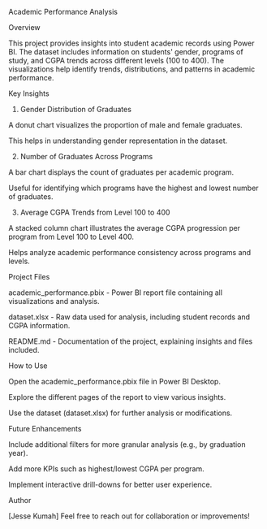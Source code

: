Academic Performance Analysis

Overview

This project provides insights into student academic records using Power BI. The dataset includes information on students' gender, programs of study, and CGPA trends across different levels (100 to 400). The visualizations help identify trends, distributions, and patterns in academic performance.

Key Insights

1. Gender Distribution of Graduates

A donut chart visualizes the proportion of male and female graduates.

This helps in understanding gender representation in the dataset.

2. Number of Graduates Across Programs

A bar chart displays the count of graduates per academic program.

Useful for identifying which programs have the highest and lowest number of graduates.

3. Average CGPA Trends from Level 100 to 400

A stacked column chart illustrates the average CGPA progression per program from Level 100 to Level 400.

Helps analyze academic performance consistency across programs and levels.

Project Files

academic_performance.pbix - Power BI report file containing all visualizations and analysis.

dataset.xlsx - Raw data used for analysis, including student records and CGPA information.

README.md - Documentation of the project, explaining insights and files included.

How to Use

Open the academic_performance.pbix file in Power BI Desktop.

Explore the different pages of the report to view various insights.

Use the dataset (dataset.xlsx) for further analysis or modifications.

Future Enhancements

Include additional filters for more granular analysis (e.g., by graduation year).

Add more KPIs such as highest/lowest CGPA per program.

Implement interactive drill-downs for better user experience.

Author

[Jesse Kumah] Feel free to reach out for collaboration or improvements!
